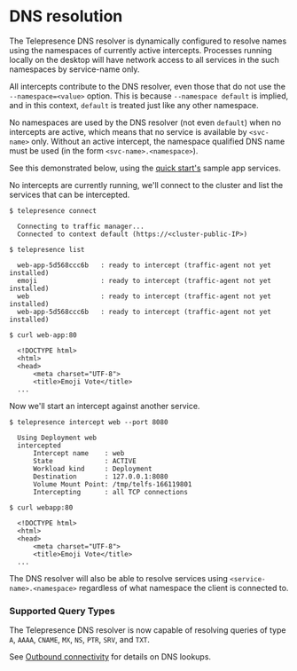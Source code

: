 # DNS resolution

The Telepresence DNS resolver is dynamically configured to resolve names using the namespaces of currently active intercepts. Processes running locally on the desktop will have network access to all services in the such namespaces by service-name only.

All intercepts contribute to the DNS resolver, even those that do not use the `--namespace=<value>` option. This is because `--namespace default` is implied, and in this context, `default` is treated just like any other namespace.

No namespaces are used by the DNS resolver (not even `default`) when no intercepts are active, which means that no service is available by `<svc-name>` only. Without an active intercept, the namespace qualified DNS name must be used (in the form `<svc-name>.<namespace>`).

See this demonstrated below, using the [quick start's](../quick-start/) sample app services.

No intercepts are currently running, we'll connect to the cluster and list the services that can be intercepted.

```
$ telepresence connect

  Connecting to traffic manager...
  Connected to context default (https://<cluster-public-IP>)

$ telepresence list

  web-app-5d568ccc6b   : ready to intercept (traffic-agent not yet installed)
  emoji                : ready to intercept (traffic-agent not yet installed)
  web                  : ready to intercept (traffic-agent not yet installed)
  web-app-5d568ccc6b   : ready to intercept (traffic-agent not yet installed)

$ curl web-app:80

  <!DOCTYPE html>
  <html>
  <head>
      <meta charset="UTF-8">
      <title>Emoji Vote</title>
  ...
```

Now we'll start an intercept against another service.

```
$ telepresence intercept web --port 8080

  Using Deployment web
  intercepted
      Intercept name    : web
      State             : ACTIVE
      Workload kind     : Deployment
      Destination       : 127.0.0.1:8080
      Volume Mount Point: /tmp/telfs-166119801
      Intercepting      : all TCP connections

$ curl webapp:80

  <!DOCTYPE html>
  <html>
  <head>
      <meta charset="UTF-8">
      <title>Emoji Vote</title>
  ...
```

The DNS resolver will also be able to resolve services using `<service-name>.<namespace>` regardless of what namespace the
client is connected to.

### Supported Query Types

The Telepresence DNS resolver is now capable of resolving queries of type `A`, `AAAA`, `CNAME`,
`MX`, `NS`, `PTR`, `SRV`, and `TXT`.

See [Outbound connectivity](routing/#dns-resolution) for details on DNS lookups.

